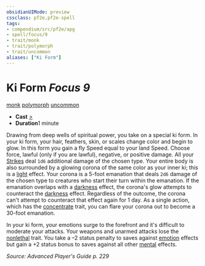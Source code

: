 ```yaml
---
obsidianUIMode: preview
cssclass: pf2e,pf2e-spell
tags:
- compendium/src/pf2e/apg
- spell/focus/9
- trait/monk
- trait/polymorph
- trait/uncommon
aliases: ["Ki Form"]
---
```

# Ki Form *Focus 9*   
[monk](../../rules/traits/monk.md)  [polymorph](../../rules/traits/polymorph.md)  [uncommon](../../rules/traits/uncommon.md)  

- **Cast** [>](../../rules/core-rulebook/chapter-9-playing-the-game.md#Actions "Single Action") 
- **Duration**1 minute

Drawing from deep wells of spiritual power, you take on a special ki form. In your ki form, your hair, feathers, skin, or scales change color and begin to glow. In this form you gain a fly Speed equal to your land Speed. Choose force, lawful (only if you are lawful), negative, or positive damage. All your [Strikes](../../rules/actions/strike.md) deal `1d6` additional damage of the chosen type. Your entire body is also surrounded by a glowing corona of the same color as your inner ki; this is a [light](../../rules/traits/light.md) effect. Your corona is a 5-foot emanation that deals `2d6` damage of the chosen type to creatures who start their turn within the emanation. If the emanation overlaps with a [darkness](../../rules/traits/darkness.md) effect, the corona's glow attempts to counteract the [darkness](../../rules/traits/darkness.md) effect. Regardless of the outcome, the corona can't attempt to counteract that effect again for 1 day. As a single action, which has the [concentrate](../../rules/traits/concentrate.md) trait, you can flare your corona out to become a 30-foot emanation.

In your ki form, your emotions surge to the forefront and it's difficult to moderate your attacks. Your weapons and unarmed attacks lose the [nonlethal](../../rules/traits/nonlethal.md) trait. You take a –2 status penalty to saves against [emotion](../../rules/traits/emotion.md) effects but gain a +2 status bonus to saves against all other [mental](../../rules/traits/mental.md) effects.

*Source: Advanced Player's Guide p. 229*